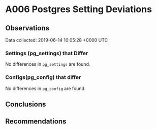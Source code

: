 # A006 Postgres Setting Deviations #

## Observations ##
Data collected: 2019-06-14 10:05:28 +0000 UTC  

### Settings (pg_settings) that Differ ###

No differences in `pg_settings` are found.

### Configs(pg_config) that differ ###

No differences in `pg_config` are found.



## Conclusions ##


## Recommendations ##

